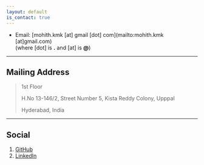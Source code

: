```yaml
---
layout: default
is_contact: true
---
```


* Email: [mohith.kmk [at] gmail [dot] com](mailto:mohith.kmk [at]gmail.com)  
(where [dot] is   **.**   and   [at]   is   **@**)

---

## Mailing Address

> 1st Floor
>
> H.No 13-146/2, Street Number 5,
    Kista Reddy Colony, Upppal
>
> Hyderabad, India

---

## Social

1. [GitHub](https://github.com/mohith-kulkarni)
2. [LinkedIn](https://www.linkedin.com/in/mohith-kulkarni-b53487170/)
